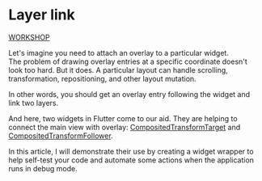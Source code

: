 # Layer link

[WORKSHOP](https://dartpad.dev/workshops.html?webserver=https://raw.githubusercontent.com/PlugFox/layer_link/master/public)

Let's imagine you need to attach an overlay to a particular widget.  
The problem of drawing overlay entries at a specific coordinate doesn't look too hard. But it does. A particular layout can handle scrolling, transformation, repositioning, and other layout mutation.

In other words, you should get an overlay entry following the widget and link two layers.

And here, two widgets in Flutter come to our aid. They are helping to connect the main view with overlay: [CompositedTransformTarget](https://api.flutter.dev/flutter/widgets/CompositedTransformTarget-class.html) and [CompositedTransformFollower](https://api.flutter.dev/flutter/widgets/CompositedTransformFollower-class.html).

In this article, I will demonstrate their use by creating a widget wrapper to help self-test your code and automate some actions when the application runs in debug mode.

